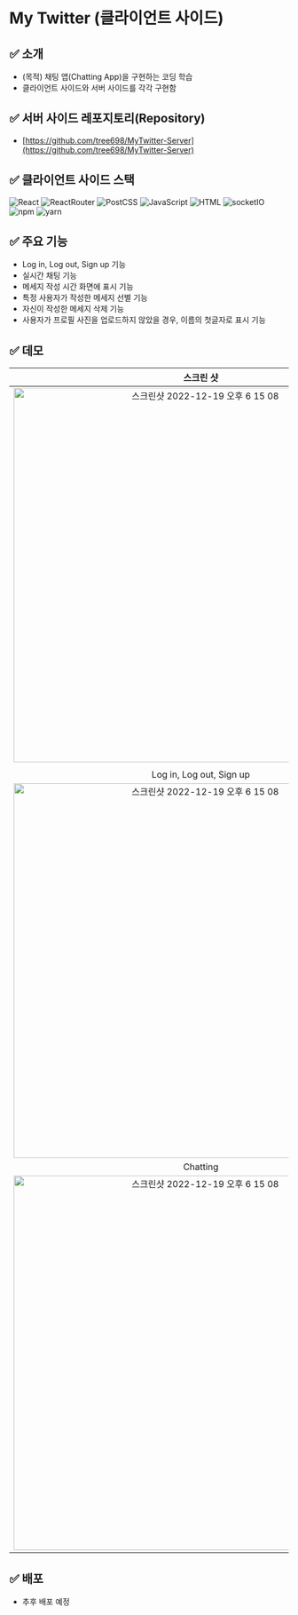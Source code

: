 # My Twitter (클라이언트 사이드)

## :white_check_mark:&nbsp;소개
- (목적) 채팅 앱(Chatting App)을 구현하는 코딩 학습
- 클라이언트 사이드와 서버 사이드를 각각 구현함

## :white_check_mark:&nbsp;서버 사이드 레포지토리(Repository)
- [https://github.com/tree698/MyTwitter-Server](https://github.com/tree698/MyTwitter-Server)

## :white_check_mark:&nbsp;클라이언트 사이드 스택
![React](https://img.shields.io/badge/-React-007ACC?style=flat&logo=React)
![ReactRouter](https://img.shields.io/badge/-ReactRouter-yellowgreen?style=flat&logo=ReactRouter)
![PostCSS](https://img.shields.io/badge/-PostCSS-green?style=flat&logo=PostCss)
![JavaScript](https://img.shields.io/badge/-JavaScript-%23F7DF1C?style=flate&logo=javascript&logoColor=000000&labelColor=%23F7DF1C&color=%23F7DF1C)
![HTML](https://img.shields.io/badge/-HTML-F05032?style=flat&logo=HTML)
![socketIO](https://img.shields.io/badge/-socketIO-blueviolet?style=flat&logo=socketIO)
![npm](https://img.shields.io/badge/-npm-lightgrey?style=flat&logo=npm)
![yarn](https://img.shields.io/badge/-yarn-blue?style=flat&logo=yarn)


## :white_check_mark:&nbsp;주요 기능
- Log in, Log out, Sign up 기능
- 실시간 채팅 기능
- 메세지 작성 시간 화면에 표시 기능
- 특정 사용자가 작성한 메세지 선별 기능
- 자신이 작성한 메세지 삭제 기능
- 사용자가 프로필 사진을 업로드하지 않았을 경우, 이름의 첫글자로 표시 기능

## :white_check_mark:&nbsp;데모
|**스크린 샷**|
|:--:|
|<img width="675" alt="스크린샷 2022-12-19 오후 6 15 08" src="https://user-images.githubusercontent.com/53497516/208639751-40f4fdd7-0f13-4ea7-8996-dbf48b80d049.png">|
||
|Log in, Log out, Sign up|
|<img width="675" alt="스크린샷 2022-12-19 오후 6 15 08" src="https://user-images.githubusercontent.com/53497516/208640122-4dffe549-f50b-4f3a-81d3-cb26b2c5e446.gif">|
|Chatting|
|<img width="675" alt="스크린샷 2022-12-19 오후 6 15 08" src="https://user-images.githubusercontent.com/53497516/208640386-9a57d391-b52e-45ee-9709-561d88a84fc5.gif">



## :white_check_mark:&nbsp;배포
- 추후 배포 예정
